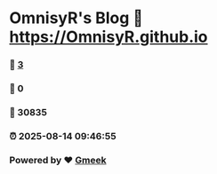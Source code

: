 # OmnisyR's Blog :link: https://OmnisyR.github.io 
### :page_facing_up: [3](https://OmnisyR.github.io/tag.html) 
### :speech_balloon: 0 
### :hibiscus: 30835 
### :alarm_clock: 2025-08-14 09:46:55 
### Powered by :heart: [Gmeek](https://github.com/Meekdai/Gmeek)
